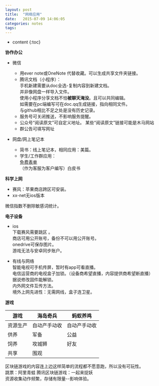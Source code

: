 ```yaml
---
layout: post
title:  "网络应用"
date:   2015-07-09 14:06:05
categories: notes
tags:
---
```


* content
{:toc}

**协作办公**   

- 微信  
  - 用ever note或OneNote 代替收藏。可以生成共享文件夹链接。   
  - 腾讯文档（小程序）：  
  手机新建需要从doc全选-复制内容到新建文档。  
  并非像网盘一样导入文件。     
    使用小程序分享文档不怕**被聊天淹没**。且可以共同编辑。  
    如需要在pc端编写可在doc.qq生成链接，指向相同文件。  
    与github相比不足之处是没有历史记录。  
  - 服务号可关闭推送，不影响服务提醒。  
  - 公众号“阅读原文”可自定义地址。 某些“阅读原文”链接可能是木马网站   
  -  群公告可填写网址   





- 网盘/网上笔记本   
  - 简书：线上笔记本，相同应用：美篇。    
  - 学生/工作群应用：  
  [免费表单](https://jinshuju.net/?utm_source=pub_footer)   
  （作为客服为客户编写）白皮书    

**科学上网**   
- 赛风：苹果商店跨区可安装。  
- xx-net无ios版本    

微信指数不删除敏感词统计。  


**电子设备**

-  ios  
下载赛风需要跳区 。  
 商店可用公开账号，备份不可以用公开账号。  
 onedrive可保存图片。  
 游戏无法与安卓同步账户。   

- 有线与网络  
智能电视可手机传屏，暂时有app可看直播。  
电信运营商的电视盒子加锁。（设备商希望直播，内容提供商希望断直播）  
据说修改固件能解锁。   
内外网文件互传方法。  
境外上网先进性：无需网线，盒子连卫星。  

**游戏**   

游戏|海岛奇兵|蚂蚁养鸡  
---|---|---  
资源生产|自动产手动收|自动产手动收   
供养|军备|公益  
饲养|攻城狮|好友   
共享|围观  


区块链游戏的内容连上边这样简单的流程都不愿意跑，所以没有可玩性。   
跳票：阿里青蛙 腾讯区块链游戏：一起来捉妖   
资源收集动作频繁，存储有限量--影响体验。  
